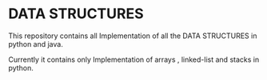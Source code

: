 
# DATA STRUCTURES
This repository contains all Implementation of all the 
DATA STRUCTURES in python and java.

Currently it contains only Implementation of arrays , linked-list and
stacks in python.

